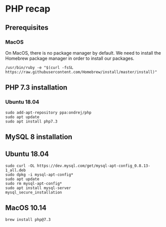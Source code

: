 # PHP recap

## Prerequisites

### MacOS

On MacOS, there is no package manager by default. We need to install the Homebrew package manager in order to install our packages.

```
/usr/bin/ruby -e "$(curl -fsSL https://raw.githubusercontent.com/Homebrew/install/master/install)"
```

## PHP 7.3 installation

### Ubuntu 18.04

```
sudo add-apt-repository ppa:ondrej/php
sudo apt update
sudo apt install php7.3
```

## MySQL 8 installation

## Ubuntu 18.04

```
sudo curl -OL https://dev.mysql.com/get/mysql-apt-config_0.8.13-1_all.deb
sudo dpkg -i mysql-apt-config*
sudo apt update
sudo rm mysql-apt-config*
sudo apt install mysql-server
mysql_secure_installation
```

## MacOS 10.14

```
brew install php@7.3
```
